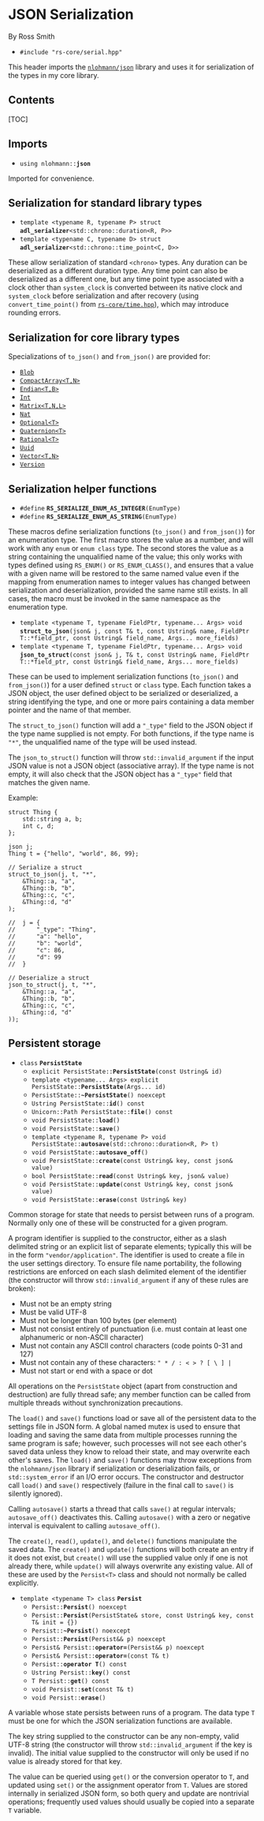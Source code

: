 # JSON Serialization #

By Ross Smith

* `#include "rs-core/serial.hpp"`

This header imports the [`nlohmann/json`](https://github.com/nlohmann/json)
library and uses it for serialization of the types in my core library.

## Contents ##

[TOC]

## Imports ##

* `using nlohmann::`**`json`**

Imported for convenience.

## Serialization for standard library types ##

* `template <typename R, typename P> struct` **`adl_serializer`**`<std::chrono::duration<R, P>>`
* `template <typename C, typename D> struct` **`adl_serializer`**`<std::chrono::time_point<C, D>>`

These allow serialization of standard `<chrono>` types. Any duration can be
deserialized as a different duration type. Any time point can also be
deserialized as a different one, but any time point type associated with a
clock other than `system_clock` is converted between its native clock and
`system_clock` before serialization and after recovery (using
`convert_time_point()` from [`rs-core/time.hpp`](time.html)), which may
introduce rounding errors.

## Serialization for core library types ##

<!-- DEFN -->

Specializations of `to_json()` and `from_json()` are provided for:

* [`Blob`](blob.html)
* [`CompactArray<T,N>`](compact-array.html)
* [`Endian<T,B>`](common.html)
* [`Int`](mp-integer.html)
* [`Matrix<T,N,L>`](vector.html)
* [`Nat`](mp-integer.html)
* [`Optional<T>`](optional.html)
* [`Quaternion<T>`](vector.html)
* [`Rational<T>`](rational.html)
* [`Uuid`](uuid.html)
* [`Vector<T,N>`](vector.html)
* [`Version`](common.html)

## Serialization helper functions ##

* `#define` **`RS_SERIALIZE_ENUM_AS_INTEGER`**`(EnumType)`
* `#define` **`RS_SERIALIZE_ENUM_AS_STRING`**`(EnumType)`

These macros define serialization functions (`to_json()` and `from_json()`)
for an enumeration type. The first macro stores the value as a number, and
will work with any `enum` or `enum class` type. The second stores the value as
a string containing the unqualified name of the value; this only works with
types defined using `RS_ENUM()` or `RS_ENUM_CLASS()`, and ensures that a value
with a given name will be restored to the same named value even if the mapping
from enumeration names to integer values has changed between serialization and
deserialization, provided the same name still exists. In all cases, the macro
must be invoked in the same namespace as the enumeration type.

* `template <typename T, typename FieldPtr, typename... Args> void` **`struct_to_json`**`(json& j, const T& t, const Ustring& name, FieldPtr T::*field_ptr, const Ustring& field_name, Args... more_fields)`
* `template <typename T, typename FieldPtr, typename... Args> void` **`json_to_struct`**`(const json& j, T& t, const Ustring& name, FieldPtr T::*field_ptr, const Ustring& field_name, Args... more_fields)`

These can be used to implement serialization functions (`to_json()` and
`from_json()`) for a user defined `struct` or `class` type. Each function
takes a JSON object, the user defined object to be serialized or deserialized,
a string identifying the type, and one or more pairs containing a data member
pointer and the name of that member.

The `struct_to_json()` function will add a `"_type"` field to the JSON object
if the type name supplied is not empty. For both functions, if the type name
is `"*"`, the unqualified name of the type will be used instead.

The `json_to_struct()` function will throw `std::invalid_argument` if the
input JSON value is not a JSON object (associative array). If the type name is
not empty, it will also check that the JSON object has a `"_type"` field that
matches the given name.

Example:

    struct Thing {
        std::string a, b;
        int c, d;
    };

    json j;
    Thing t = {"hello", "world", 86, 99};

    // Serialize a struct
    struct_to_json(j, t, "*",
        &Thing::a, "a",
        &Thing::b, "b",
        &Thing::c, "c",
        &Thing::d, "d"
    );

    //  j = {
    //      "_type": "Thing",
    //      "a": "hello",
    //      "b": "world",
    //      "c": 86,
    //      "d": 99
    //  }

    // Deserialize a struct
    json_to_struct(j, t, "*",
        &Thing::a, "a",
        &Thing::b, "b",
        &Thing::c, "c",
        &Thing::d, "d"
    ));

## Persistent storage ##

* `class` **`PersistState`**
    * `explicit PersistState::`**`PersistState`**`(const Ustring& id)`
    * `template <typename... Args> explicit PersistState::`**`PersistState`**`(Args... id)`
    * `PersistState::`**`~PersistState`**`() noexcept`
    * `Ustring PersistState::`**`id`**`() const`
    * `Unicorn::Path PersistState::`**`file`**`() const`
    * `void PersistState::`**`load`**`()`
    * `void PersistState::`**`save`**`()`
    * `template <typename R, typename P> void PersistState::`**`autosave`**`(std::chrono::duration<R, P> t)`
    * `void PersistState::`**`autosave_off`**`()`
    * `void PersistState::`**`create`**`(const Ustring& key, const json& value)`
    * `bool PersistState::`**`read`**`(const Ustring& key, json& value)`
    * `void PersistState::`**`update`**`(const Ustring& key, const json& value)`
    * `void PersistState::`**`erase`**`(const Ustring& key)`

Common storage for state that needs to persist between runs of a program.
Normally only one of these will be constructed for a given program.

A program identifier is supplied to the constructor, either as a slash
delimited string or an explicit list of separate elements; typically this will
be in the form `"vendor/application"`. The identifier is used to create a file
in the user settings directory. To ensure file name portability, the following
restrictions are enforced on each slash delimited element of the identifier
(the constructor will throw `std::invalid_argument` if any of these rules are
broken):

* Must not be an empty string
* Must be valid UTF-8
* Must not be longer than 100 bytes (per element)
* Must not consist entirely of punctuation (i.e. must contain at least one alphanumeric or non-ASCII character)
* Must not contain any ASCII control characters (code points 0-31 and 127)
* Must not contain any of these characters: `" * / : < > ? [ \ ] |`
* Must not start or end with a space or dot

All operations on the `PersistState` object (apart from construction and
destruction) are fully thread safe; any member function can be called from
multiple threads without synchronization precautions.

The `load()` and `save()` functions load or save all of the persistent data to
the settings file in JSON form. A global named mutex is used to ensure that
loading and saving the same data from multiple processes running the same
program is safe; however, such processes will not see each other's saved data
unless they know to reload their state, and may overwrite each other's saves.
The `load()` and `save()` functions may throw exceptions from the
`nlohmann/json` library if  serialization or deserialization fails, or
`std::system_error` if an I/O error occurs. The constructor and destructor
call `load()` and `save()` respectively (failure in the final call to `save()`
is silently ignored).

Calling `autosave()` starts a thread that calls `save()` at regular intervals;
`autosave_off()` deactivates this. Calling `autosave()` with a zero or
negative interval is equivalent to calling `autosave_off()`.

The `create()`, `read()`, `update()`, and `delete()` functions manipulate the
saved data. The `create()` and `update()` functions will both create an entry
if it does not exist, but `create()` will use the supplied value only if one
is not already there, while `update()` will always overwrite any existing
value. All of these are used by the `Persist<T>` class and should not normally
be called explicitly.

* `template <typename T> class` **`Persist`**
    * `Persist::`**`Persist`**`() noexcept`
    * `Persist::`**`Persist`**`(PersistState& store, const Ustring& key, const T& init = {})`
    * `Persist::`**`~Persist`**`() noexcept`
    * `Persist::`**`Persist`**`(Persist&& p) noexcept`
    * `Persist& Persist::`**`operator=`**`(Persist&& p) noexcept`
    * `Persist& Persist::`**`operator=`**`(const T& t)`
    * `Persist::`**`operator T`**`() const`
    * `Ustring Persist::`**`key`**`() const`
    * `T Persist::`**`get`**`() const`
    * `void Persist::`**`set`**`(const T& t)`
    * `void Persist::`**`erase`**`()`

A variable whose state persists between runs of a program. The data type `T`
must be one for which the JSON serialization functions are available.

The key string supplied to the constructor can be any non-empty, valid UTF-8
string (the constructor will throw `std::invalid_argument` if the key is
invalid). The initial value supplied to the constructor will only be used if
no value is already stored for that key.

The value can be queried using `get()` or the conversion operator to `T`, and
updated using `set()` or the assignment operator from `T`. Values are stored
internally in serialized JSON form, so both query and update are nontrivial
operations; frequently used values should usually be copied into a separate
`T` variable.
